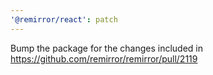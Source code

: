 ```yaml
---
'@remirror/react': patch
---
```


Bump the package for the changes included in https://github.com/remirror/remirror/pull/2119

